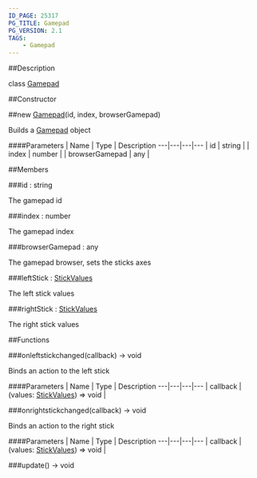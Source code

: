 ```yaml
---
ID_PAGE: 25317
PG_TITLE: Gamepad
PG_VERSION: 2.1
TAGS:
    - Gamepad
---
```

##Description

class [Gamepad](/classes/2.2-alpha/Gamepad)



##Constructor

##new [Gamepad](/classes/2.2-alpha/Gamepad)(id, index, browserGamepad)

Builds a [Gamepad](/classes/2.2-alpha/Gamepad) object

####Parameters
 | Name | Type | Description
---|---|---|---
 | id | string | 
 | index | number | 
 | browserGamepad | any | 

##Members

###id : string

The gamepad id

###index : number

The gamepad index

###browserGamepad : any

The gamepad browser, sets the sticks axes

###leftStick : [StickValues](/classes/2.2-alpha/StickValues)

The left stick values

###rightStick : [StickValues](/classes/2.2-alpha/StickValues)

The right stick values

##Functions

###onleftstickchanged(callback) &rarr; void

Binds an action to the left stick

####Parameters
 | Name | Type | Description
---|---|---|---
 | callback | (values: [StickValues](/classes/2.2-alpha/StickValues)) =&gt; void | 

###onrightstickchanged(callback) &rarr; void

Binds an action to the right stick

####Parameters
 | Name | Type | Description
---|---|---|---
 | callback | (values: [StickValues](/classes/2.2-alpha/StickValues)) =&gt; void | 

###update() &rarr; void


